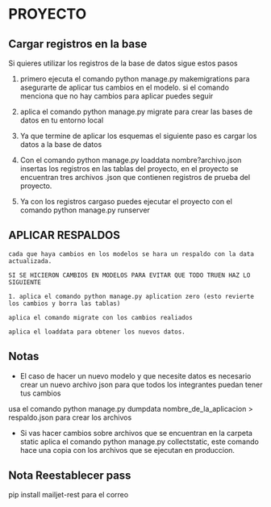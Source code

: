 # PROYECTO

## Cargar registros en la base 

Si quieres utilizar los registros de la base de datos sigue estos pasos

1. primero ejecuta el comando python manage.py makemigrations para asegurarte de aplicar tus cambios en el modelo.
    si el comando menciona que no hay cambios para aplicar puedes seguir

2. aplica el comando python manage.py migrate para crear las bases de datos en tu entorno local

3. Ya que termine de aplicar los esquemas el siguiente paso es cargar los datos a la base de datos

4. Con el comando python manage.py loaddata nombre?archivo.json insertas los registros en las tablas del
    proyecto, en el proyecto se encuentran tres archivos .json que contienen registros de prueba del proyecto.

5. Ya con los registros cargaso puedes ejecutar el proyecto con el comando python manage.py runserver

## APLICAR RESPALDOS
    cada que haya cambios en los modelos se hara un respaldo con la data actualizada.

    SI SE HICIERON CAMBIOS EN MODELOS PARA EVITAR QUE TODO TRUEN HAZ LO SIGUIENTE

    1. aplica el comando python manage.py aplication zero (esto revierte los cambios y borra las tablas)

    aplica el comando migrate con los cambios realiados

    aplica el loaddata para obtener los nuevos datos.


    
## Notas

-   El caso de hacer un nuevo modelo y que necesite datos es necesario crear un nuevo archivo json para 
que todos los integrantes puedan tener tus cambios

usa el comando python manage.py dumpdata nombre_de_la_aplicacion > respaldo.json para crear los archivos

-   Si vas hacer cambios sobre archivos que se encuentran en la carpeta static aplica el comando python manage.py collectstatic, este comando hace una copia con los archivos que se ejecutan en produccion.




## Nota Reestablecer pass
pip install mailjet-rest para el correo